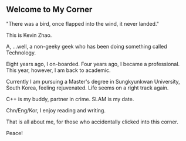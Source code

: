 ## Welcome to My Corner

"There was a bird, once flapped into the wind, it never landed."

This is Kevin Zhao.

A, ...well, a non-geeky geek who has been doing something called Technology. 

Eight years ago, I on-boarded.  Four years ago, I became a professional.  This year, however, I am back to academic.

Currently I am pursuing a Master's degree in Sungkyunkwan University, South Korea, feeling rejuvenated.  Life seems on a right track again.

C++ is my buddy, partner in crime.  SLAM is my date.

Chn/Eng/Kor, I enjoy reading and writing.

That is all about me, for those who accidentally clicked into this corner.

Peace!
